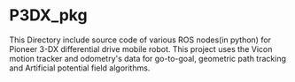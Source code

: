 # P3DX_pkg
This Directory include source code of various ROS nodes(in python) for Pioneer 3-DX differential drive mobile robot. This project uses the Vicon motion tracker and odometry's data for go-to-goal, geometric path tracking and Artificial potential field algorithms.
